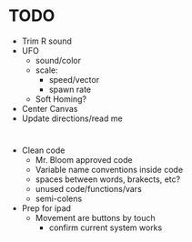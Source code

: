 # TODO
- Trim R sound
- UFO
    - sound/color
    - scale:
        - speed/vector
        - spawn rate
    - Soft Homing?
- Center Canvas
- Update directions/read me
#
- Clean code
    - Mr. Bloom approved code
    - Variable name conventions inside code
    - spaces between words, brakects, etc?
    - unused code/functions/vars
    - semi-colens
- Prep for ipad
    - Movement are buttons by touch
        - confirm current system works
#
